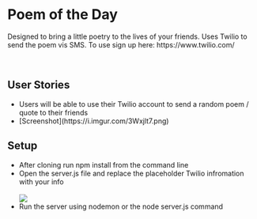 <h1>Poem of the Day</h1>
<p>Designed to bring a little poetry to the lives of your friends. Uses Twilio to send the poem vis SMS. To use sign up here: https://www.twilio.com/</p>
<br/>
<h2>User Stories</h2>
<ul>
  <li>Users will be able to use their Twilio account to send a random poem / quote to their friends</li>
  <li>[Screenshot](https://i.imgur.com/3Wxjlt7.png)</li>
</ul>




<h2>Setup</h2>
<ul>
  <li>After cloning run npm install from the command line</li>
  <li>Open the server.js file and replace the placeholder Twilio infromation with your info</li>
  <br/>
  <img src="https://i.imgur.com/wSsHcCU.png"></img>
  <br/>
  <li> Run the server using nodemon or the node server.js command</li>
</ul>

